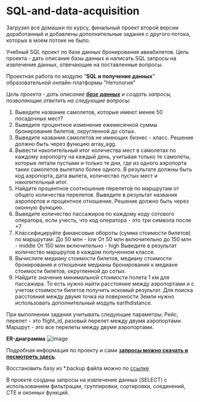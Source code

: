 # SQL-and-data-acquisition
Загрузил все домашки по курсу, финальный проект второй версии доработанный и добавлены дополнительные задания с другого потока, которых в моем потоке не было. 

Учебный SQL проект по базе данных бронирования авиабилетов.
Цель проекта - дать описание базы данных и написать SQL запросы на извлечение данных, отвечающие на поставленные вопросы. 

Проектная работа по модулю “**SQL и получение данных**” образовательной онлайн-платформы "Нетология"

_Цель проекта_ - _дать описание **[базе данных](https://edu.postgrespro.ru/bookings.pdf)** и создать запросы, позволяющие ответить на следующие вопросы:_ 

1. Выведите название самолетов, которые имеют менее 50 посадочных мест?
2. Выведите процентное изменение ежемесячной суммы бронирования билетов, округленной до сотых.
3. Выведите названия самолетов не имеющих бизнес - класс. Решение должно быть через функцию array_agg.
4. Вывести накопительный итог количества мест в самолетах по каждому аэропорту на каждый день, учитывая только те самолеты, которые летали пустыми и только те дни, где из одного аэропорта таких самолетов вылетало более одного. В результате должны быть код аэропорта, дата вылета, количество пустых мест и накопительный итог.
5. Найдите процентное соотношение перелетов по маршрутам от общего количества перелетов. Выведите в результат названия аэропортов и процентное отношение. Решение должно быть через оконную функцию.
6. Выведите количество пассажиров по каждому коду сотового оператора, если учесть, что код оператора - это три символа после +7
7. Классифицируйте финансовые обороты (сумма стоимости билетов) по маршрутам:
До 50 млн - low
От 50 млн включительно до 150 млн - middle
От 150 млн включительно - high 
Выведите в результат количество маршрутов в каждом полученном классе. 
8. Вычислите медиану стоимости билетов, медиану стоимости бронирования и отношение медианы бронирования к медиане стоимости билетов, округленной до сотых.
9. Найдите значение минимальной стоимости полета 1 км для пассажира. То есть нужно найти расстояние между аэропортами и с учетом стоимости билетов получить искомый результат.
Для поиска расстояния между двумя точка на поверхности Земли нужно использовать дополнительный модуль earthdistance.

При выполнении задания учитывать следующие параметры:
Рейс, перелет - это flight_id, разовый перелет между двумя аэропортами
Маршрут - это все перелеты между двумя аэропортами.

**ER-диаграмма** 
![image](https://user-images.githubusercontent.com/130888872/233821774-bc9a48c5-fd7d-4fb0-a236-ddf5a35a3d48.png)

Подробная информация по проекту и сами **[запросы можно скачать и посмотреть здесь](https://github.com/batio3/SQL-and-data-acquisition/blob/main/project_final.sql)**.

Восстановить базу из *.backup файла можно по [ссылке](https://drive.google.com/file/d/1U15gYuu_ZFE2sQMN32GXK3phBLcUl6OM/view?usp=sharing)

В проекте созданы запросы на извлечение данных (SELECT) с  использованием фильтрации, группировки, сортировки, соединений, CTE и оконных функций.
